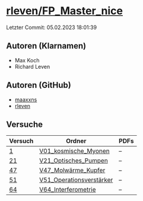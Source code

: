 # [rleven/FP_Master_nice](https://github.com/rleven/FP_Master_nice)

Letzter Commit: 05.02.2023 18:01:39

## Autoren (Klarnamen)
- Max Koch
- Richard Leven

## Autoren (GitHub)
- [maaxxns](https://github.com/maaxxns)
- [rleven](https://github.com/rleven)

## Versuche

|       Versuch        |                                                   Ordner                                                   |PDFs|
|----------------------|------------------------------------------------------------------------------------------------------------|----|
|[1](../../versuch/1)  |[V01_kosmische_Myonen](https://github.com/rleven/FP_Master_nice/tree/main/V01_kosmische_Myonen)             |–   |
|[21](../../versuch/21)|[V21_Optisches_Pumpen](https://github.com/rleven/FP_Master_nice/tree/main/V21_Optisches_Pumpen)             |–   |
|[47](../../versuch/47)|[V47_Molwärme_Kupfer](https://github.com/rleven/FP_Master_nice/tree/main/V47_Molw%C3%A4rme_Kupfer)          |–   |
|[51](../../versuch/51)|[V51_Operationsverstärker](https://github.com/rleven/FP_Master_nice/tree/main/V51_Operationsverst%C3%A4rker)|–   |
|[64](../../versuch/64)|[V64_Interferometrie](https://github.com/rleven/FP_Master_nice/tree/main/V64_Interferometrie)               |–   |
